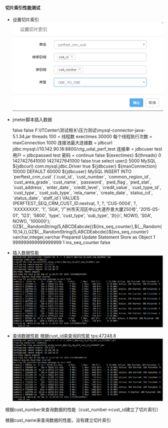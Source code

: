 #### 切片索引性能测试

* 设置切片索引
  ![](/assets/QQ截图20160927112711.png)

* jmeter脚本插入数据


    <?xml version="1.0" encoding="UTF-8"?>
    <jmeterTestPlan version="1.2" properties="2.9" jmeter="3.0 r1743807">
      <hashTree>
        <TestPlan guiclass="TestPlanGui" testclass="TestPlan" testname="全局序列插入测试" enabled="true">
          <stringProp name="TestPlan.comments"></stringProp>
          <boolProp name="TestPlan.functional_mode">false</boolProp>
          <boolProp name="TestPlan.serialize_threadgroups">false</boolProp>
          <elementProp name="TestPlan.user_defined_variables" elementType="Arguments" guiclass="ArgumentsPanel" testclass="Arguments" testname="用户定义的变量" enabled="true">
            <collectionProp name="Arguments.arguments"/>
          </elementProp>
          <stringProp name="TestPlan.user_define_classpath">F:\ITCenter\测试相关\压力测试\mysql-connector-java-5.1.34.jar</stringProp>
        </TestPlan>
        <hashTree>
          <Arguments guiclass="ArgumentsPanel" testclass="Arguments" testname="vari" enabled="true">
            <collectionProp name="Arguments.arguments">
              <elementProp name="threads" elementType="Argument">
                <stringProp name="Argument.name">threads</stringProp>
                <stringProp name="Argument.value">100</stringProp>
                <stringProp name="Argument.metadata">=</stringProp>
                <stringProp name="Argument.desc">线程数</stringProp>
              </elementProp>
              <elementProp name="exectimes" elementType="Argument">
                <stringProp name="Argument.name">exectimes</stringProp>
                <stringProp name="Argument.value">30000</stringProp>
                <stringProp name="Argument.desc">每个线程执行次数</stringProp>
                <stringProp name="Argument.metadata">=</stringProp>
              </elementProp>
              <elementProp name="maxConnection" elementType="Argument">
                <stringProp name="Argument.name">maxConnection</stringProp>
                <stringProp name="Argument.value">1000</stringProp>
                <stringProp name="Argument.desc">连接池最大连接数</stringProp>
                <stringProp name="Argument.metadata">=</stringProp>
              </elementProp>
              <elementProp name="jdbcurl" elementType="Argument">
                <stringProp name="Argument.name">jdbcurl</stringProp>
                <stringProp name="Argument.value">jdbc:mysql://10.142.90.18:8800/ctg_udal_perf_test</stringProp>
                <stringProp name="Argument.desc">连接串</stringProp>
                <stringProp name="Argument.metadata">=</stringProp>
              </elementProp>
              <elementProp name="jdbcuser" elementType="Argument">
                <stringProp name="Argument.name">jdbcuser</stringProp>
                <stringProp name="Argument.value">test</stringProp>
                <stringProp name="Argument.desc">用户</stringProp>
                <stringProp name="Argument.metadata">=</stringProp>
              </elementProp>
              <elementProp name="jdbcpasswd" elementType="Argument">
                <stringProp name="Argument.name">jdbcpasswd</stringProp>
                <stringProp name="Argument.value">test</stringProp>
                <stringProp name="Argument.desc">密码</stringProp>
                <stringProp name="Argument.metadata">=</stringProp>
              </elementProp>
            </collectionProp>
          </Arguments>
          <hashTree/>
          <ThreadGroup guiclass="ThreadGroupGui" testclass="ThreadGroup" testname="线程组" enabled="true">
            <stringProp name="ThreadGroup.on_sample_error">continue</stringProp>
            <elementProp name="ThreadGroup.main_controller" elementType="LoopController" guiclass="LoopControlPanel" testclass="LoopController" testname="循环控制器" enabled="true">
              <boolProp name="LoopController.continue_forever">false</boolProp>
              <stringProp name="LoopController.loops">${exectimes}</stringProp>
            </elementProp>
            <stringProp name="ThreadGroup.num_threads">${threads}</stringProp>
            <stringProp name="ThreadGroup.ramp_time">0</stringProp>
            <longProp name="ThreadGroup.start_time">1427427641000</longProp>
            <longProp name="ThreadGroup.end_time">1427427641000</longProp>
            <boolProp name="ThreadGroup.scheduler">false</boolProp>
            <stringProp name="ThreadGroup.duration"></stringProp>
            <stringProp name="ThreadGroup.delay"></stringProp>
          </ThreadGroup>
          <hashTree>
            <JDBCDataSource guiclass="TestBeanGUI" testclass="JDBCDataSource" testname="JDBC Connection Configuration" enabled="true">
              <boolProp name="autocommit">true</boolProp>
              <stringProp name="checkQuery">select user()</stringProp>
              <stringProp name="connectionAge">5000</stringProp>
              <stringProp name="dataSource">MySQL</stringProp>
              <stringProp name="dbUrl">${jdbcurl}</stringProp>
              <stringProp name="driver">com.mysql.jdbc.Driver</stringProp>
              <boolProp name="keepAlive">true</boolProp>
              <stringProp name="password">${jdbcuser}</stringProp>
              <stringProp name="poolMax">${maxConnection}</stringProp>
              <stringProp name="timeout">10000</stringProp>
              <stringProp name="transactionIsolation">DEFAULT</stringProp>
              <stringProp name="trimInterval">60000</stringProp>
              <stringProp name="username">${jdbcuser}</stringProp>
            </JDBCDataSource>
            <hashTree/>
            <JDBCSampler guiclass="TestBeanGUI" testclass="JDBCSampler" testname="insertBySeqRequest" enabled="true">
              <stringProp name="dataSource">MySQL</stringProp>
              <stringProp name="query">INSERT INTO `perftest_crm_cust`
                (`cust_id`,
                 `cust_number`,
                 `common_region_id`,
                 `cust_area_grade`,
                 `cust_name`,
                 `password`,
                 `pwd_flag`,
                 `pwd_stat`,
                 `cust_address`,
                 `enter_date`,
                 `credit_level`,
                 `credit_value`,
                 `cust_type_id`,
                 `cust_type`,
                 `cust_sub_type`,
                 `rela_name`,
                 `create_date`,
                 `status_cd`,
                 `status_date`,
                 `staff_id`)
    VALUES (PERFTEST_SEQ_CRM_CUST_ID.nextval,
            ?,
            ?,
            &apos;CUS-0004&apos;,
            ?,
            &apos;XXXXXXXX&apos;,
            &apos;1&apos;,
            &apos;S0A&apos;,
            &apos;广州市天河区中山大道乔景大厦250号&apos;,
            &apos;2015-05-01&apos;,
            &apos;123&apos;,
            &apos;5800&apos;,
            &apos;type&apos;,
            &apos;cust_type&apos;,
            &apos;sub_type&apos;,
            &apos;刘小&apos;,
            NOW(),
            &apos;S0A&apos;,
             NOW(),
            &apos;100000&apos;);</stringProp>
              <stringProp name="queryArguments">GZ${__RandomString(5,ABCDEabcde)}${ins_seq_counter},${__Random(10,14,)},GZ${__RandomString(5,ABCDEabcde)}${ins_seq_counter}</stringProp>
              <stringProp name="queryArgumentsTypes">varchar,integer,varchar</stringProp>
              <stringProp name="queryTimeout"></stringProp>
              <stringProp name="queryType">Prepared Update Statement</stringProp>
              <stringProp name="resultSetHandler">Store as Object</stringProp>
              <stringProp name="resultVariable"></stringProp>
              <stringProp name="variableNames"></stringProp>
            </JDBCSampler>
            <hashTree>
              <CounterConfig guiclass="CounterConfigGui" testclass="CounterConfig" testname="insIdCreater" enabled="true">
                <stringProp name="CounterConfig.start">1</stringProp>
                <stringProp name="CounterConfig.end">999999999999999999</stringProp>
                <stringProp name="CounterConfig.incr">1</stringProp>
                <stringProp name="CounterConfig.name">ins_seq_counter</stringProp>
                <stringProp name="CounterConfig.format"></stringProp>
                <boolProp name="CounterConfig.per_user">false</boolProp>
              </CounterConfig>
              <hashTree/>
            </hashTree>
          </hashTree>
        </hashTree>
      </hashTree>
    </jmeterTestPlan>

* 插入数据性能
![](/assets/QQ截图20160927115605.png)

* 查询数据性能
根据cust_id来查询的性能  tps:47248.8
![](/assets/QQ截图20160927124224.png)

根据cust_number来查询数据的性能（cust_number->cust_id建立了切片索引）


根据cust_name来查询数据的性能，没有建立切片索引

